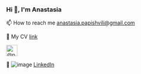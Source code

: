 ### Hi 👋, I'm Anastasia

📫 How to reach me anastasia.papishvili@gmail.com

📄 My CV [link](https://docs.google.com/document/d/1rLzUbdQoifB8VHqwIua-FAlnemOyWWtvJH695yqU_So/edit)

<img src="https://github.com/shvilenok/shvilenok/assets/43793366/c20395a5-8c9d-43b1-a17d-ea97edeb9b40" alt="@papishvil" width="30" height="30">

  
  
  💬 ![image](https://github.com/shvilenok/shvilenok/assets/43793366/fc62d9c4-bd9d-4b05-afb0-ff8864030f53)    [LinkedIn](https://www.linkedin.com/in/papishvili/)



<!--
**shvilenok/shvilenok** is a ✨ _special_ ✨ repository because its `README.md` (this file) appears on your GitHub profile.

Here are some ideas to get you started:

- 🔭 I’m currently working on ...
- 🌱 I’m currently learning ...
- 👯 I’m looking to collaborate on ...
- 🤔 I’m looking for help with ...
- 💬 Ask me about ...
- 📫 How to reach me: ...
- 😄 Pronouns: ...
- ⚡ Fun fact: ...
-->
